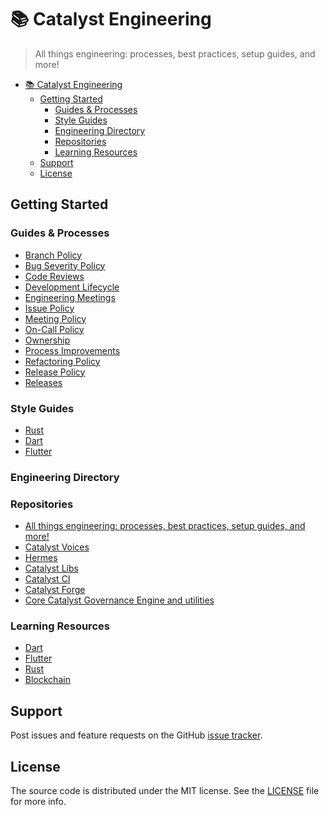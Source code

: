 # 📚 Catalyst Engineering

> All things engineering: processes, best practices, setup guides, and more!

- [📚 Catalyst Engineering](#-catalyst-engineering)
  - [Getting Started](#getting-started)
    - [Guides \& Processes](#guides--processes)
    - [Style Guides](#style-guides)
    - [Engineering Directory](#engineering-directory)
    - [Repositories](#repositories)
    - [Learning Resources](#learning-resources)
  - [Support](#support)
  - [License](#license)

## Getting Started

### Guides & Processes

- [Branch Policy](guides_and_processes/branch_policy.md)
- [Bug Severity Policy](guides_and_processes/bug_severity.md)
- [Code Reviews](guides_and_processes/code_reviews.md)
- [Development Lifecycle](guides_and_processes/development_lifecycle.md)
- [Engineering Meetings](guides_and_processes/engineering_meetings.md)
- [Issue Policy](guides_and_processes/issue_policy.md)
- [Meeting Policy](guides_and_processes/meeting_policy.md)
- [On-Call Policy](guides_and_processes/on_call_policy.md)
- [Ownership](guides_and_processes/ownership.md)
- [Process Improvements](guides_and_processes/process_improvements.md)
- [Refactoring Policy](guides_and_processes/refactoring_policy.md)
- [Release Policy](guides_and_processes/release_policy.md)
- [Releases](guides_and_processes/releases.md)

### Style Guides

- [Rust](https://input-output-hk.github.io/catalyst-core/main/06_rust_api/rust_style_guide.html)
- [Dart](style_guides/dart_style_guide.md)
- [Flutter](style_guides/flutter_style_guide.md)

### Engineering Directory

### Repositories

- [All things engineering: processes, best practices, setup guides, and more!](https://github.com/input-output-hk/catalyst-engineering)
- [Catalyst Voices](https://github.com/input-output-hk/catalyst-voices)
- [Hermes](https://github.com/input-output-hk/hermes)
- [Catalyst Libs](https://github.com/input-output-hk/catalyst-libs)
- [Catalyst CI](https://github.com/input-output-hk/catalyst-ci)
- [Catalyst Forge](https://github.com/input-output-hk/catalyst-forge)
- [Core Catalyst Governance Engine and utilities](https://github.com/input-output-hk/catalyst-core)

### Learning Resources

- [Dart](learning_resources/dart.md)
- [Flutter](learning_resources/flutter.md)
- [Rust](learning_resources/rust.md)
- [Blockchain](learning_resources/blockchain.md)

## Support

Post issues and feature requests on the GitHub [issue tracker](https://github.com/input-output-hk/catalyst-engineering/issues).

## License

The source code is distributed under the MIT license.
See the [LICENSE](https://github.com/input-output-hk/catalyst-engineering/blob/main/LICENSE) file for more info.
